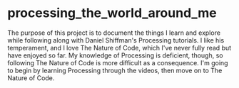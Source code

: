 # processing_the_world_around_me

The purpose of this project is to document the things I learn and explore while following along with Daniel Shiffman's Processing tutorials. I like his temperament, and I love The Nature of Code, which I've never fully read but have enjoyed so far. My knowledge of Processing is deficient, though, so following The Nature of Code is more difficult as a consequence. I'm going to begin by learning Processing through the videos, then move on to The Nature of Code.
